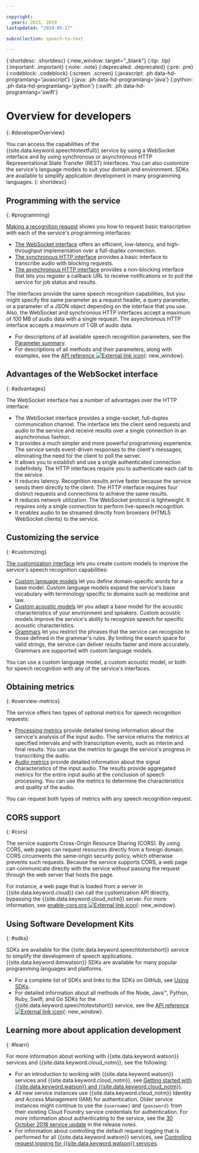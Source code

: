 ```yaml
---

copyright:
  years: 2015, 2019
lastupdated: "2019-05-17"

subcollection: speech-to-text

---
```


{:shortdesc: .shortdesc}
{:new_window: target="_blank"}
{:tip: .tip}
{:important: .important}
{:note: .note}
{:deprecated: .deprecated}
{:pre: .pre}
{:codeblock: .codeblock}
{:screen: .screen}
{:javascript: .ph data-hd-programlang='javascript'}
{:java: .ph data-hd-programlang='java'}
{:python: .ph data-hd-programlang='python'}
{:swift: .ph data-hd-programlang='swift'}

# Overview for developers
{: #developerOverview}

You can access the capabilities of the {{site.data.keyword.speechtotextfull}} service by using a WebSocket interface and by using synchronous or asynchronous HTTP Representational State Transfer (REST) interfaces. You can also customize the service's language models to suit your domain and environment. SDKs are available to simplify application development in many programming languages.
{: shortdesc}

## Programming with the service
{: #programming}

[Making a recognition request](/docs/services/speech-to-text?topic=speech-to-text-basic-request) shows you how to request basic transcription with each of the service's programming interfaces:

-   [The WebSocket interface](/docs/services/speech-to-text?topic=speech-to-text-websockets) offers an efficient, low-latency, and high-throughput implementation over a full-duplex connection.
-   [The synchronous HTTP interface](/docs/services/speech-to-text?topic=speech-to-text-http) provides a basic interface to transcribe audio with blocking requests.
-   [The asynchronous HTTP interface](/docs/services/speech-to-text?topic=speech-to-text-async) provides a non-blocking interface that lets you register a callback URL to receive notifications or to poll the service for job status and results.

The interfaces provide the same speech recognition capabilities, but you might specify the same parameter as a request header, a query parameter, or a parameter of a JSON object depending on the interface that you use. Also, the WebSocket and synchronous HTTP interfaces accept a maximum of 100 MB of audio data with a single request. The asynchronous HTTP interface accepts a maximum of 1 GB of audio data.

-   For descriptions of all available speech recognition parameters, see the [Parameter summary](/docs/services/speech-to-text?topic=speech-to-text-summary).
-   For descriptions of all methods and their parameters, along with examples, see the [API reference ![External link icon](../../icons/launch-glyph.svg "External link icon")](https://{DomainName}/apidocs/speech-to-text){: new_window}.

## Advantages of the WebSocket interface
{: #advantages}

The WebSocket interface has a number of advantages over the HTTP interface:

-   The WebSocket interface provides a single-socket, full-duplex communication channel. The interface lets the client send requests and audio to the service and receive results over a single connection in an asynchronous fashion.
-   It provides a much simpler and more powerful programming experience. The service sends event-driven responses to the client's messages, eliminating the need for the client to poll the server.
-   It allows you to establish and use a single authenticated connection indefinitely. The HTTP interfaces require you to authenticate each call to the service.
-   It reduces latency. Recognition results arrive faster because the service sends them directly to the client. The HTTP interface requires four distinct requests and connections to achieve the same results.
-   It reduces network utilization. The WebSocket protocol is lightweight. It requires only a single connection to perform live-speech recognition.
-   It enables audio to be streamed directly from browsers (HTML5 WebSocket clients) to the service.

## Customizing the service
{: #customizing}

[The customization interface](/docs/services/speech-to-text?topic=speech-to-text-customization) lets you create custom models to improve the service's speech recognition capabilities:

-   [Custom language models](/docs/services/speech-to-text?topic=speech-to-text-languageCreate) let you define domain-specific words for a base model. Custom language models expand the service's base vocabulary with terminology specific to domains such as medicine and law.
-   [Custom acoustic models](/docs/services/speech-to-text?topic=speech-to-text-acoustic) let you adapt a base model for the acoustic characteristics of your environment and speakers. Custom acoustic models improve the service's ability to recognize speech for specific acoustic characteristics.
-   [Grammars](/docs/services/speech-to-text?topic=speech-to-text-grammars) let you restrict the phrases that the service can recognize to those defined in the grammar's rules. By limiting the search space for valid strings, the service can deliver results faster and more accurately. Grammars are supported with custom language models.

You can use a custom language model, a custom acoustic model, or both for speech recognition with any of the service's interfaces.

## Obtaining metrics
{: #overview-metrics}

The service offers two types of optional metrics for speech recognition requests:

-   [Processing metrics](/docs/services/speech-to-text?topic=speech-to-text-metrics#processing_metrics) provide detailed timing information about the service's analysis of the input audio. The service returns the metrics at specified intervals and with transcription events, such as interim and final results. You can use the metrics to gauge the service's progress in transcribing the audio.
-   [Audio metrics](/docs/services/speech-to-text?topic=speech-to-text-metrics#audio_metrics) provide detailed information about the signal characteristics of the input audio. The results provide aggregated metrics for the entire input audio at the conclusion of speech processing. You can use the metrics to determine the characteristics and quality of the audio.

You can request both types of metrics with any speech recognition request.

## CORS support
{: #cors}

The service supports Cross-Origin Resource Sharing (CORS). By using CORS, web pages can request resources directly from a foreign domain. CORS circumvents the same-origin security policy, which otherwise prevents such requests. Because the service supports CORS, a web page can communicate directly with the service without passing the request through the web server that hosts the page.

For instance, a web page that is loaded from a server in {{site.data.keyword.cloud}} can call the customization API directly, bypassing the {{site.data.keyword.cloud_notm}} server. For more information, see [enable-cors.org ![External link icon](../../icons/launch-glyph.svg "External link icon")](https://enable-cors.org/){: new_window}.

## Using Software Development Kits
{: #sdks}

SDKs are available for the {{site.data.keyword.speechtotextshort}} service to simplify the development of speech applications. {{site.data.keyword.ibmwatson}} SDKs are available for many popular programming languages and platforms.

-   For a complete list of SDKs and links to the SDKs on GitHub, see [Using SDKs](/docs/services/watson?topic=watson-using-sdks).
-   For detailed information about all methods of the Node, Java&trade;, Python, Ruby, Swift, and Go SDKs for the {{site.data.keyword.speechtotextshort}} service, see the [API reference ![External link icon](../../icons/launch-glyph.svg "External link icon")](https://{DomainName}/apidocs/speech-to-text){: new_window}.

## Learning more about application development
{: #learn}

For more information about working with {{site.data.keyword.watson}} services and {{site.data.keyword.cloud_notm}}, see the following:

-   For an introduction to working with {{site.data.keyword.watson}} services and {{site.data.keyword.cloud_notm}}, see [Getting started with {{site.data.keyword.watson}} and {{site.data.keyword.cloud_notm}}](/docs/services/watson?topic=watson-about).
-   All new service instances use {{site.data.keyword.cloud_notm}} Identity and Access Management (IAM) for authentication. Older service instances might continue to use the `{username}` and `{password}` from their existing Cloud Foundry service credentials for authentication. For more information about authenticating to the service, see the [30 October 2018 service update](/docs/services/speech-to-text?topic=speech-to-text-release-notes#October2018b) in the release notes.
-   For information about controlling the default request logging that is performed for all {{site.data.keyword.watson}} services, see [Controlling request logging for {{site.data.keyword.watson}} services](/docs/services/watson?topic=watson-gs-logging-overview).
